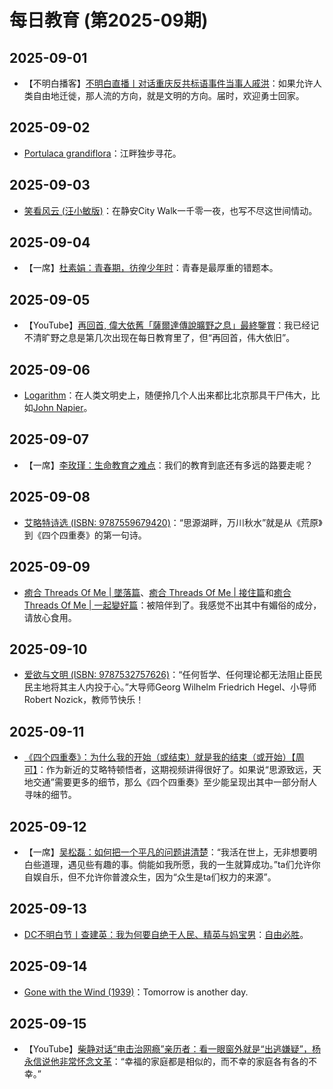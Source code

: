 # 每日教育 (第2025-09期)

## 2025-09-01

- 【不明白播客】[不明白直播丨对话重庆反共标语事件当事人戚洪](https://www.youtube.com/live/ewm-LipWFJk)：如果允许人类自由地迁徙，那人流的方向，就是文明的方向。届时，欢迎勇士回家。

## 2025-09-02

- [Portulaca grandiflora](https://en.wikipedia.org/wiki/Portulaca_grandiflora)：江畔独步寻花。

## 2025-09-03

- [笑看风云 (汪小敏版)](https://www.bilibili.com/video/BV1Kr4y1A7G7/)：在静安City Walk一千零一夜，也写不尽这世间情动。

## 2025-09-04

- 【一席】[杜素娟：青春期，彷徨少年时](https://youtu.be/NtI6lUOciX4)：青春是最厚重的错题本。

## 2025-09-05

- 【YouTube】[再回首, 偉大依舊「薩爾達傳說曠野之息」最終鑒賞](https://youtu.be/4f7DDhwyfW0)：我已经记不清旷野之息是第几次出现在每日教育里了，但“再回首，伟大依旧”。

## 2025-09-06

- [Logarithm](https://en.wikipedia.org/wiki/Logarithm)：在人类文明史上，随便拎几个人出来都比北京那具干尸伟大，比如[John Napier](https://en.wikipedia.org/wiki/John_Napier)。

## 2025-09-07

- 【一席】[李玫瑾：生命教育之难点](https://youtu.be/hXTSghfVoP8)：我们的教育到底还有多远的路要走呢？

## 2025-09-08

- [艾略特诗选 (ISBN: 9787559679420)](https://book.douban.com/subject/37008513/)：“思源湖畔，万川秋水”就是从《荒原》到《四个四重奏》的第一句诗。

## 2025-09-09

- [癒合 Threads Of Me | 墜落篇](https://youtu.be/Y-O1P0ZdbNQ)、[癒合 Threads Of Me | 接住篇](https://youtu.be/3O6LTk8Kct0)和[癒合 Threads Of Me | 一起變好篇](https://youtu.be/TDoL0iqNY64)：被陪伴到了。我感觉不出其中有媚俗的成分，请放心食用。

## 2025-09-10

- [爱欲与文明 (ISBN: 9787532757626)](https://book.douban.com/subject/10578442/)：“任何哲学、任何理论都无法阻止臣民民主地将其主人内投于心。”大导师Georg Wilhelm Friedrich Hegel、小导师Robert Nozick，教师节快乐！

## 2025-09-11

- [《四个四重奏》：为什么我的开始（或结束）就是我的结束（或开始）【周可】](https://www.bilibili.com/video/BV1vGJJzyEXA/)：作为新近的艾略特顿悟者，这期视频讲得很好了。如果说“思源致远，天地交通”需要更多的细节，那么《四个四重奏》至少能呈现出其中一部分耐人寻味的细节。

## 2025-09-12

- 【一席】[吴松磊：如何把一个平凡的问题讲清楚](https://www.bilibili.com/video/BV1cYajzmEeZ/)：“我活在世上，无非想要明白些道理，遇见些有趣的事。倘能如我所愿，我的一生就算成功。”ta们允许你自娱自乐，但不允许你普渡众生，因为“众生是ta们权力的来源”。

## 2025-09-13

- [DC不明白节丨查建英：我为何要自绝于人民、精英与妈宝男](https://youtu.be/VMk2ZVaJGXk)：[自由必胜](https://youtu.be/AM9UVhiIS-E)。

## 2025-09-14

- [Gone with the Wind (1939)](https://movie.douban.com/subject/1300267/)：Tomorrow is another day.

## 2025-09-15

- 【YouTube】[柴静对话“电击治网瘾”亲历者：看一眼窗外就是“出逃嫌疑”，杨永信说他非常怀念文革](https://youtu.be/fovmRJVb83g)：“幸福的家庭都是相似的，而不幸的家庭各有各的不幸。”
